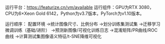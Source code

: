 运行平台：https://featurize.cn/vm/available
运行组件：GPU为RTX 3080，CPU为6×Xeon Gold 6142，Python为v3.7版本，PyTorch为v1.10版本。

运行顺序：
配置环境
->统计图像尺寸、比例分布
->划分训练集测试集
->迁移学习微调训练（基础/进阶）
->预测新图像/可视化训练日志
->混淆矩阵/PR曲线/ROC曲线
->计算测试集图像语义特征/t-SNE降维可视化
